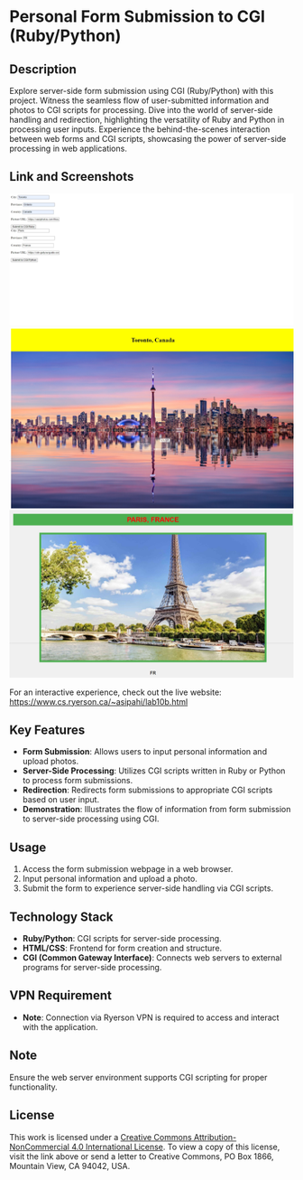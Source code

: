 # Personal Form Submission to CGI (Ruby/Python)


## Description
Explore server-side form submission using CGI (Ruby/Python) with this project. Witness the seamless flow of user-submitted information and photos to CGI scripts for processing. Dive into the world of server-side handling and redirection, highlighting the versatility of Ruby and Python in processing user inputs. Experience the behind-the-scenes interaction between web forms and CGI scripts, showcasing the power of server-side processing in web applications.

## Link and Screenshots
![Form Submission](sscreenshot1.jpeg)
![Form Submission](sscreenshot2.jpeg)
![Form Submission](sscreenshot3.jpeg)


For an interactive experience, check out the live website: https://www.cs.ryerson.ca/~asipahi/lab10b.html

## Key Features
- **Form Submission**: Allows users to input personal information and upload photos.
- **Server-Side Processing**: Utilizes CGI scripts written in Ruby or Python to process form submissions.
- **Redirection**: Redirects form submissions to appropriate CGI scripts based on user input.
- **Demonstration**: Illustrates the flow of information from form submission to server-side processing using CGI.

## Usage
1. Access the form submission webpage in a web browser.
2. Input personal information and upload a photo.
3. Submit the form to experience server-side handling via CGI scripts.

## Technology Stack
- **Ruby/Python**: CGI scripts for server-side processing.
- **HTML/CSS**: Frontend for form creation and structure.
- **CGI (Common Gateway Interface)**: Connects web servers to external programs for server-side processing.

## VPN Requirement
- **Note**: Connection via Ryerson VPN is required to access and interact with the application.  
  
## Note
Ensure the web server environment supports CGI scripting for proper functionality.

## License
This work is licensed under a [Creative Commons Attribution-NonCommercial 4.0 International License](http://creativecommons.org/licenses/by-nc/4.0/). To view a copy of this license, visit the link above or send a letter to Creative Commons, PO Box 1866, Mountain View, CA 94042, USA.
